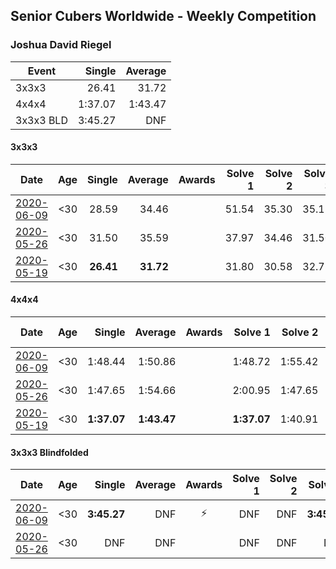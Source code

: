## Senior Cubers Worldwide - Weekly Competition
### Joshua David Riegel

| Event | Single | Average |
| -- | --: | --: |
| 3x3x3 | 26.41 | 31.72 |
| 4x4x4 | 1:37.07 | 1:43.47 |
| 3x3x3 BLD | 3:45.27 | DNF |

#### 3x3x3

| Date | Age | Single | Average | Awards | Solve 1 | Solve 2 | Solve 3 | Solve 4 | Solve 5 | Video |
| :--: | :--: | --: | --: | :--: | --: | --: | --: | --: | --: | :-- |
| [2020-06-09](../333/results/2020-06-09.md) | <30 | 28.59 | 34.46 |  | 51.54 | 35.30 | 35.11 | 32.98 | 28.59 | [Link](https://www.facebook.com/events/903549840109576/permalink/908169162980977/) |
| [2020-05-26](../333/results/2020-05-26.md) | <30 | 31.50 | 35.59 |  | 37.97 | 34.46 | 31.50 | 34.33 | 43.37 | [Link](https://www.facebook.com/events/688407551989463/permalink/691824934981058/) |
| [2020-05-19](../333/results/2020-05-19.md) | <30 | **26.41** | **31.72** |  | 31.80 | 30.58 | 32.78 | 46.66 | **26.41** | [Link](https://www.facebook.com/events/1880761498725633/permalink/1884827578319025/) |


#### 4x4x4

| Date | Age | Single | Average | Awards | Solve 1 | Solve 2 | Solve 3 | Solve 4 | Solve 5 | Video |
| :--: | :--: | --: | --: | :--: | --: | --: | --: | --: | --: | :-- |
| [2020-06-09](../444/results/2020-06-09.md) | <30 | 1:48.44 | 1:50.86 |  | 1:48.72 | 1:55.42 | 1:48.44 | DNS | DNS | [Link](https://www.facebook.com/events/1130228284009045/permalink/1135197253512148/) |
| [2020-05-26](../444/results/2020-05-26.md) | <30 | 1:47.65 | 1:54.66 |  | 2:00.95 | 1:47.65 | 1:55.37 | DNS | DNS | [Link](https://www.facebook.com/events/637852836799991/permalink/640589796526295/) |
| [2020-05-19](../444/results/2020-05-19.md) | <30 | **1:37.07** | **1:43.47** |  | **1:37.07** | 1:40.91 | 1:52.42 | DNS | DNS | [Link](https://www.facebook.com/events/201300894172579/permalink/203589730610362/) |


#### 3x3x3 Blindfolded

| Date | Age | Single | Average | Awards | Solve 1 | Solve 2 | Solve 3 | Video |
| :--: | :--: | --: | --: | :--: | --: | --: | --: | :-- |
| [2020-06-09](../333bf/results/2020-06-09.md) | <30 | **3:45.27** | DNF | ⚡ | DNF | DNF | **3:45.27** | [Link](https://www.facebook.com/events/620460455211235/permalink/624275494829731/) |
| [2020-05-26](../333bf/results/2020-05-26.md) | <30 | DNF | DNF |  | DNF | DNF | DNS | [Link](https://www.facebook.com/events/1531820936993798/permalink/1537374259771799/) |


<!-- Global site tag (gtag.js) - Google Analytics -->
<script async src="https://www.googletagmanager.com/gtag/js?id=UA-86348435-3"></script>
<script>window.dataLayer = window.dataLayer || []; function gtag() {dataLayer.push(arguments);} gtag('js', new Date()); gtag('config', 'UA-86348435-3');</script>
